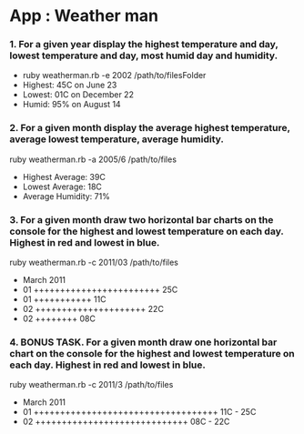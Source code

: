 # App : Weather man

### 1. For a given year display the highest temperature and day, lowest temperature and day, most humid day and humidity.

* ruby weatherman.rb -e 2002 /path/to/filesFolder
* Highest: 45C on June 23
* Lowest: 01C on December 22
* Humid: 95% on August 14

### 2. For a given month display the average highest temperature, average lowest temperature, average humidity.

 ruby weatherman.rb -a 2005/6 /path/to/files

* Highest Average: 39C
* Lowest Average: 18C
* Average Humidity: 71%

### 3. For a given month draw two horizontal bar charts on the console for the highest and lowest temperature on each day. Highest in red and lowest in blue.

ruby weatherman.rb -c 2011/03 /path/to/files
* March 2011
* 01 ++++++++++++++++++++++++ 25C
* 01 +++++++++++ 11C
* 02 +++++++++++++++++++++ 22C
* 02 ++++++++ 08C

### 4. BONUS TASK. For a given month draw one horizontal bar chart on the console for the highest and lowest temperature on each day. Highest in red and lowest in blue.

ruby weatherman.rb -c 2011/3 /path/to/files
* March 2011
* 01 +++++++++++++++++++++++++++++++++++ 11C - 25C
* 02 +++++++++++++++++++++++++++++ 08C - 22C 
